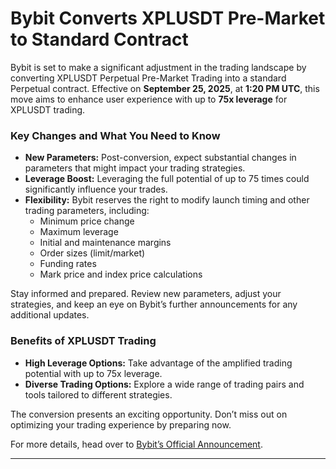 # Bybit Converts XPLUSDT Pre-Market to Standard Contract

Bybit is set to make a significant adjustment in the trading landscape by converting XPLUSDT Perpetual Pre-Market Trading into a standard Perpetual contract. Effective on **September 25, 2025**, at **1:20 PM UTC**, this move aims to enhance user experience with up to **75x leverage** for XPLUSDT trading.

### Key Changes and What You Need to Know
- **New Parameters:** Post-conversion, expect substantial changes in parameters that might impact your trading strategies.
- **Leverage Boost:** Leveraging the full potential of up to 75 times could significantly influence your trades.
- **Flexibility:** Bybit reserves the right to modify launch timing and other trading parameters, including:
  - Minimum price change
  - Maximum leverage
  - Initial and maintenance margins
  - Order sizes (limit/market)
  - Funding rates
  - Mark price and index price calculations

Stay informed and prepared. Review new parameters, adjust your strategies, and keep an eye on Bybit’s further announcements for any additional updates.

### Benefits of XPLUSDT Trading
- **High Leverage Options:** Take advantage of the amplified trading potential with up to 75x leverage.
- **Diverse Trading Options:** Explore a wide range of trading pairs and tools tailored to different strategies.

The conversion presents an exciting opportunity. Don’t miss out on optimizing your trading experience by preparing now.

For more details, head over to [Bybit’s Official Announcement](https://www.bybit.com/en).

---